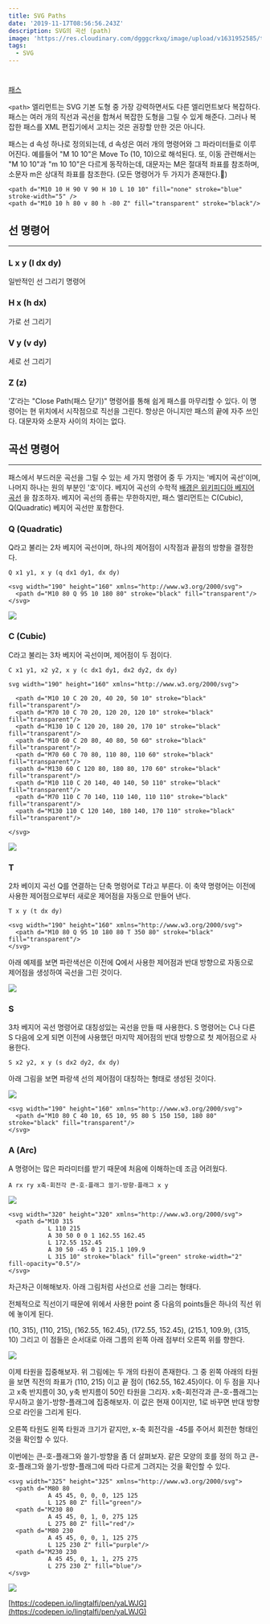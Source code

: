 ```yaml
---
title: SVG Paths
date: '2019-11-17T08:56:56.243Z'
description: SVG의 곡선 (path)
image: 'https://res.cloudinary.com/dgggcrkxq/image/upload/v1631952585/tlog/cover/svg_cg9i2d.png'
tags:
  - SVG
---
```

# 

[패스](https://developer.mozilla.org/ko/docs/Web/SVG/Tutorial/Paths)

`<path>` 엘리먼트는 SVG 기본 도형 중 가장 강력하면서도 다른 엘리먼트보다 복잡하다. 패스는 여러 개의 직선과 곡선을 합쳐서 복잡한 도형을 그릴 수 있게 해준다. 그러나 복잡한 패스를 XML  편집기에서 고치는 것은 권장할 만한 것은 아니다.

 패스는 d 속성 하나로 정의되는데, d 속성은 여러 개의 명령어와 그 파라미터들로 이루어진다. 예를들어 "M 10 10"은 Move To (10, 10)으로 해석된다. 또, 이동 관련해서는 "M 10 10"과 "m 10 10"은 다르게 동작하는데, 대문자는 M은 절대적 좌표를 참조하며, 소문자 m은 상대적 좌표를 참조한다. (모든 명령어가 두 가지가 존재한다.🖕)

    <path d="M10 10 H 90 V 90 H 10 L 10 10" fill="none" stroke="blue" stroke-width="5" />
    <path d="M10 10 h 80 v 80 h -80 Z" fill="transparent" stroke="black"/>

## 선 명령어

---

### L x y (l dx dy)

일반적인 선 그리기 명령어

### H x (h dx)

가로 선 그리기

### V y (v dy)

세로 선 그리기

### Z (z)

'Z'라는 "Close Path(패스 닫기)" 명령어를 통해 쉽게 패스를 마무리할 수 있다. 이 명령어는 현 위치에서 시작점으로 직선을 그린다. 항상은 아니지만 패스의 끝에 자주 쓰인다. 대문자와 소문자 사이의 차이는 없다.

## 곡선 명령어

---

패스에서 부드러운 곡선을 그릴 수 있는 세 가지 명령어 중 두 가지는 '베지어 곡선'이며, 나머지 하나는 원의 부분인 '호'이다. 베지어 곡선의 수학적 [배경은 위키피디아 베지어 곡선](https://en.wikipedia.org/wiki/B%C3%A9zier_curve) 을 참조하자. 베지어 곡선의 종류는 무한하지만, 패스 엘리먼트는 C(Cubic), Q(Quadratic) 베지어 곡선만 포함한다.

### Q (Quadratic)

Q라고 불리는 2차 베지어 곡선이며, 하나의 제어점이 시작점과 끝점의 방향을 결정한다.

`Q x1 y1, x y (q dx1 dy1, dx dy)`

    <svg width="190" height="160" xmlns="http://www.w3.org/2000/svg">
      <path d="M10 80 Q 95 10 180 80" stroke="black" fill="transparent"/>
    </svg>

![](https://res.cloudinary.com/dgggcrkxq/image/upload/v1631952577/tlog/_2019-09-15__5.41.17_a4rv9d.png)

### C (Cubic)

C라고 불리는 3차 베지어 곡선이며, 제어점이 두 점이다. 

`C x1 y1, x2 y2, x y (c dx1 dy1, dx2 dy2, dx dy)`

    svg width="190" height="160" xmlns="http://www.w3.org/2000/svg">
    
      <path d="M10 10 C 20 20, 40 20, 50 10" stroke="black" fill="transparent"/>
      <path d="M70 10 C 70 20, 120 20, 120 10" stroke="black" fill="transparent"/>
      <path d="M130 10 C 120 20, 180 20, 170 10" stroke="black" fill="transparent"/>
      <path d="M10 60 C 20 80, 40 80, 50 60" stroke="black" fill="transparent"/>
      <path d="M70 60 C 70 80, 110 80, 110 60" stroke="black" fill="transparent"/>
      <path d="M130 60 C 120 80, 180 80, 170 60" stroke="black" fill="transparent"/>
      <path d="M10 110 C 20 140, 40 140, 50 110" stroke="black" fill="transparent"/>
      <path d="M70 110 C 70 140, 110 140, 110 110" stroke="black" fill="transparent"/>
      <path d="M130 110 C 120 140, 180 140, 170 110" stroke="black" fill="transparent"/>
    
    </svg>

![](https://res.cloudinary.com/dgggcrkxq/image/upload/v1631952601/tlog/Untitled_bxjkrs.png)

### T

2차 베이지 곡선 Q를 연결하는 단축 명령어로 T라고 부른다. 이 축약 명령어는 이전에 사용한 제어점으로부터 새로운 제어점을 자동으로 만들어 낸다.

`T x y (t dx dy)`

    <svg width="190" height="160" xmlns="http://www.w3.org/2000/svg">
      <path d="M10 80 Q 95 10 180 80 T 350 80" stroke="black" fill="transparent"/>
    </svg>

아래 예제를 보면 파란색선은 이전에 Q에서 사용한 제어점과 반대 방향으로 자동으로 제어점을 생성하여 곡선을 그린 것이다.

![](https://res.cloudinary.com/dgggcrkxq/image/upload/v1631952587/tlog/Untitled_1_yosetu.png)

### S

3차 베지어 곡선 명령어로 대칭성있는 곡선을 만들 때 사용한다. S 명령어는 C나 다른 S 다음에 오게 되면 이전에 사용했던 마지막 제어점의 반대 방향으로 첫 제어점으로 사용한다. 

`S x2 y2, x y (s dx2 dy2, dx dy)`

아래 그림을 보면 파랑색 선의 제어점이 대칭하는 형태로 생성된 것이다.

![](https://res.cloudinary.com/dgggcrkxq/image/upload/v1631952587/tlog/Untitled_2_o3vwuf.png)

    <svg width="190" height="160" xmlns="http://www.w3.org/2000/svg">
      <path d="M10 80 C 40 10, 65 10, 95 80 S 150 150, 180 80" stroke="black" fill="transparent"/>
    </svg>

### A (Arc)

A 명령어는 많은 파라미터를 받기 때문에 처음에 이해하는데 조금 어려웠다.

`A rx ry x축-회전각 큰-호-플래그 쓸기-방향-플래그 x y`

![](https://res.cloudinary.com/dgggcrkxq/image/upload/v1631952587/tlog/Untitled_3_zg3erj.png)

    <svg width="320" height="320" xmlns="http://www.w3.org/2000/svg">
      <path d="M10 315
               L 110 215
               A 30 50 0 0 1 162.55 162.45
               L 172.55 152.45
               A 30 50 -45 0 1 215.1 109.9
               L 315 10" stroke="black" fill="green" stroke-width="2" fill-opacity="0.5"/>
    </svg>

차근차근 이해해보자. 아래 그림처럼 사선으로 선을 그리는 형태다. 

전체적으로 직선이기 때문에 위에서 사용한 point 중 다음의 points들은 하나의 직선 위에 놓이게 된다.

(10, 315), (110, 215), (162.55, 162.45), (172.55, 152.45), (215.1, 109.9), (315, 10) 그리고 이 점들은 순서대로 아래 그름의 왼쪽 아래 점부터 오른쪽 위를 향한다.

![](https://res.cloudinary.com/dgggcrkxq/image/upload/v1631952577/tlog/_2019-09-15__6.36.43_w6efxs.png)

이제 타원을 집중해보자. 위 그림에는 두 개의 타원이 존재한다. 그 중 왼쪽 아래의 타원을 보면 직전의 좌표가 (110, 215) 이고 끝 점이 (162.55, 162.45)이다. 이 두 점을 지나고 x축 반지름이 30, y축 반지름이 50인 타원을 그리자. x축-회전각과 큰-호-플래그는 무시하고 쓸기-방향-플래그에 집중해보자. 이 값은 현재 0이지만, 1로 바꾸면 반대 방향으로 라인을 그리게 된다.

 오른쪽 타원도 왼쪽 타원과 크기가 같지만, x-축 회전각을 -45를 주어서 회전한 형태인 것을 확인할 수 있다.

이번에는 큰-호-플래그와 쓸기-방향을 좀 더 살펴보자. 같은 모양의 호를 정의 하고 큰-호-플래그와 쓸기-방향-플래그에 따라 다르게 그려지는 것을 확인할 수 있다.

    <svg width="325" height="325" xmlns="http://www.w3.org/2000/svg">
      <path d="M80 80
               A 45 45, 0, 0, 0, 125 125
               L 125 80 Z" fill="green"/>
      <path d="M230 80
               A 45 45, 0, 1, 0, 275 125
               L 275 80 Z" fill="red"/>
      <path d="M80 230
               A 45 45, 0, 0, 1, 125 275
               L 125 230 Z" fill="purple"/>
      <path d="M230 230
               A 45 45, 0, 1, 1, 275 275
               L 275 230 Z" fill="blue"/>
    </svg>

![](https://res.cloudinary.com/dgggcrkxq/image/upload/v1631952588/tlog/Untitled_4_d6ioqv.png)

[https://codepen.io/lingtalfi/pen/yaLWJG](https://codepen.io/lingtalfi/pen/yaLWJG)